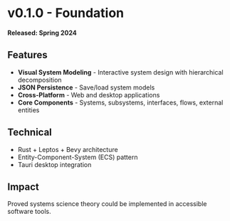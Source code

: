 # v0.1.0 - Foundation

**Released: Spring 2024**

## Features

- **Visual System Modeling** - Interactive system design with hierarchical decomposition
- **JSON Persistence** - Save/load system models  
- **Cross-Platform** - Web and desktop applications
- **Core Components** - Systems, subsystems, interfaces, flows, external entities

## Technical

- Rust + Leptos + Bevy architecture
- Entity-Component-System (ECS) pattern
- Tauri desktop integration

## Impact

Proved systems science theory could be implemented in accessible software tools.